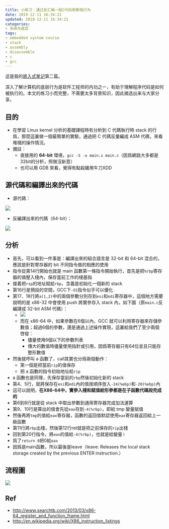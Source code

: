 ```yaml
---
title: 小练习：通过反汇编一段C代码观察栈行为
date: 2019-12-11 16:34:21
updated: 2019-12-11 16:34:21
categories:
- 系统与底层
tags:
- embedded system course
- stack
- assembly
- disassemble
- c
- gcc
---
```


这是我的[嵌入式笔记](https://blog.joouis.com/2019/12/09/watching-notes-revolution-os/)第二篇。

深入了解计算机的底层行为是软件工程师的内功之一，有助于理解程序代码是如何被执行的。本文的练习小而完整，不需要太多背景知识，因此摘选出来与大家分享。

<!-- more -->



## 目的

- 在學習 Linux kernel 分析的基礎課程時有分析到 C 代碼執行時 stack 的行爲，那麼這裏做一個最簡單的實驗，通過把 C 代碼反彙編成 ASM 代碼，來看堆棧的操作情況。
- 備註：
  - 直接用的 **64-bit** 環境，`gcc -S -o main.s main.c`（因爲網路大多都是32bit的分析，照做沒新意）
  - 也可以用 GDB 來看，覺得有點殺雞用牛刀XDD



## 源代碼和編譯出來的代碼

- 源代碼：

![](https://idrgxq.bn.files.1drv.com/y4m55mxQAjM25AHJzomnT_XrvcXvro540HjYgQ9-YWE09y8fx95IvWhoSZEX-fCihgqF2WPT0aP2usavJ-9JVHiK0Df1hpuHSKoc32nIMQhv0EOqu24I6tLSwlGORK0-f5cgy8h9TOug5Ny9BMstlLz-2or9oi5tnWJZ-tK9BjBXIvMKaozi_FdacFAB3OZ7WPZ39lQvXV3OnIu-XP1Tveo-A?width=351&height=441&cropmode=none)

- 反編譯出來的代碼（64-bit）：

![](https://idrfxq.bn.files.1drv.com/y4m-JuD2XCVCaoQUn5lYvubcjojAM7X83VaMjQpRsDvGq0sVUAxDgqKZADgrFo4snyZjgSPvwX-bMDsE-GXhWhOUmnRiW2MyrMjYcssqbV3SVgMf9YAZyWO0p7gTRD26R-yP91fd0qQ6DH_1Q1trPyvE-f40Qjqzf2M_0dS1hL_FOLQazrCK3-AuhxggUb9gkhqNmsVxKdJRQvrYv8uY7_ukQ?width=464&height=720&cropmode=none)



## 分析

- 首先，可以看到一件事是：編譯出來的組合語言是 32-bit 和 64-bit 混合的，應該是針對寄存器的 bit 不同指令做的相應的使用
- 指令從第14行開始也就是 main 函數第一條指令開始執行，首先是把`%rbp`寄存器的值壓入棧內，保存當前工作的棧基指
- 接着把`rsp`的地址賦給`rbp`，含義是初始化一個新的 stack
- 第16行是預設的空間，GCC下`-O1`指令似乎可以優化
- 第17、18行將`a(1,2)`中的兩個參數分別存到`esi`和`edi`寄存器中，這個地方需要說明的是 x86-32 中會使用 push 將實參存入 stack 內，如下圖（原`main.c`反編譯成 32-bit ASM 代碼）：
  - ![](https://idrexq.bn.files.1drv.com/y4m9pIm6sx0UjxAkcwghzHWLAOVrOAVclzqC0meFhZR9_airLB3cMJEPbWgCUtmmUPC0EV-PK3PMllvlkGVXeVzad49Uxj3ne2fiDiy6tnZlKqIaFqBwlH5idcSgefHpeOEzvOrnqmQOf8LRqxmzergtUnSeziVS0S70Lf2mqhEyK2Cqj2IMbw-LyqZgf3ugc1oUUC2GUQgg3nUgMl_KGRJag?width=213&height=54&cropmode=none)
  - 而在 x86-64 中，如果參數在6個以內，GCC 就可以利用寄存器來存儲參數值；超過6個的參數，還是通過上述操作實現，這裏給我們了至少兩個啓發：
    - 儘量使用6個以下的參數列表
    - 傳大的數值時儘量使用指針或引用，因爲寄存器只有64位並且只能存整形數值
- 然後就呼叫 a 函數了，call其實也分爲兩個動作：
  - 第一個是把當前`rip`的值保存
  - 把 a 函數的指令初始地址給`rip`
- a 函數也是同理，先保存當前的`rbp`然後初始化新的 stack
- 第4、5行，就將保存在`esi`和`edi`內的值按順序放入`-24(%ebp)`和`-20(%ebp)`內
- 這可以說明，**在X86-64中，實參入棧和賦值給形參都是在子函數代碼段完成的**
- 第6到8行就是從 stack 中取出參數到通用寄存器完成加法運算
- 第9、10行是算出的值會先從`eax`存到`-4(%rbp)`，即給 tmp 變量賦值
- 然後再將`tmp`的值給`eax`寄存器，函數的返回值默認使用`eax`寄存器返回給上一級函數
- 第11行將`rbp`出棧，然後第12行ret就是把之前保存的`rip`出棧
- 回到第20行指令，將`eax`的值給`-4(%rbp)`，也就是給變量 i
- 爲了`return 0`把0給`eax`
- 因爲是main函數，所以最後是leave（leave: Releases the local stack storage created by the previous ENTER instruction.）




## 流程圖

![](https://idrcxq.bn.files.1drv.com/y4mmFoqM4ecZs3QlssVTjcuH8z6o-e_krbOlw-16ePd5rX0CK_RUA1T-_-OiwFiYzJJGdaRBY17Ho75BE-3SPqpq7IHFceINb4r5LSXGAu2Y3Qhxq0nrnJalDmHKeXIP9qrPYS8tJUxtZMqHpNVSbyy7zgDg7HbfBq5Su1oYFgtSDn7cFjv3LmeT9opN-qF4c4iXS-Rh02InCUeXh-JlhbLtA?width=1502&height=719&cropmode=none)



## Ref

- http://www.searchtb.com/2013/03/x86-64_register_and_function_frame.html
- http://en.wikipedia.org/wiki/X86_instruction_listings